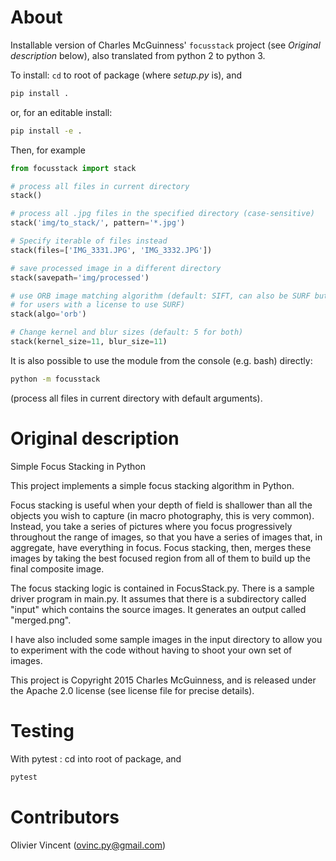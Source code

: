 # About

Installable version of Charles McGuinness' `focusstack` project (see *Original description* below), also translated from python 2 to python 3.

To install: `cd` to root of package (where *setup.py* is), and
```bash
pip install .
```
or, for an editable install:
```bash
pip install -e .
```

Then, for example
```python
from focusstack import stack

# process all files in current directory
stack()

# process all .jpg files in the specified directory (case-sensitive)
stack('img/to_stack/', pattern='*.jpg')

# Specify iterable of files instead
stack(files=['IMG_3331.JPG', 'IMG_3332.JPG'])

# save processed image in a different directory
stack(savepath='img/processed')

# use ORB image matching algorithm (default: SIFT, can also be SURF but only
# for users with a license to use SURF)
stack(algo='orb')

# Change kernel and blur sizes (default: 5 for both)
stack(kernel_size=11, blur_size=11)
```

It is also possible to use the module from the console (e.g. bash) directly:
```bash
python -m focusstack
```
(process all files in current directory with default arguments).

# Original description

Simple Focus Stacking in Python

This project implements a simple focus stacking algorithm in Python.

Focus stacking is useful when your depth of field is shallower than
all the objects you wish to capture (in macro photography, this is
very common).  Instead, you take a series of pictures where you focus
progressively throughout the range of images, so that you have a series
of images that, in aggregate, have everything in focus.  Focus stacking,
then, merges these images by taking the best focused region from all
of them to build up the final composite image.

The focus stacking logic is contained in FocusStack.py.  There is a
sample driver program in main.py.  It assumes that there is a subdirectory
called "input" which contains the source images.  It generates an output
called "merged.png".

I have also included some sample images in the input directory to allow
you to experiment with the code without having to shoot your own set of images.

This project is Copyright 2015 Charles McGuinness, and is released under the
Apache 2.0 license (see license file for precise details).


# Testing

With pytest : cd into root of package, and
```bash
pytest
```


# Contributors

Olivier Vincent
(ovinc.py@gmail.com)